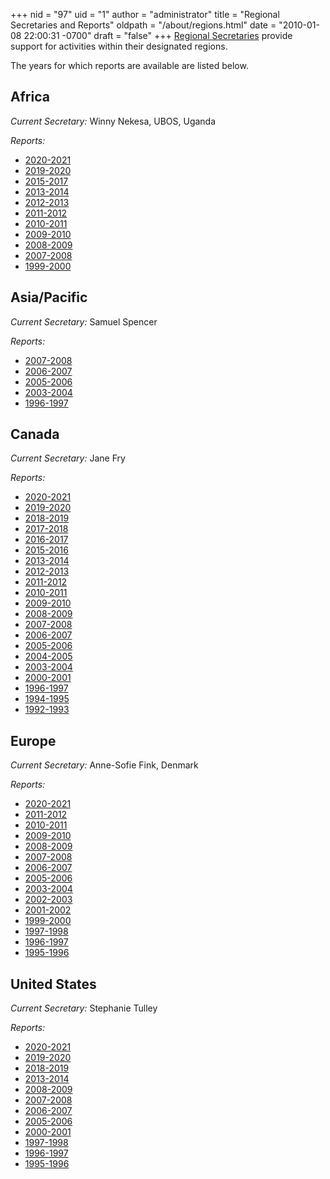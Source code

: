 +++
nid = "97"
uid = "1"
author = "administrator"
title = "Regional Secretaries and Reports"
oldpath = "/about/regions.html"
date = "2010-01-08 22:00:31 -0700"
draft = "false"
+++
[Regional Secretaries](/about/faq#faq14) provide support for activities within their designated regions.

The years for which reports are available are listed below.

Africa
------

*Current Secretary:* Winny Nekesa, UBOS, Uganda

*Reports:*

-   [2020-2021](/about/regional-report-2020-2021-africa)
-   [2019-2020](/about/regional-report-2019-2020-africa)
-   [2015-2017](/about/regional-report-2015-2017-africa)
-   [2013-2014](/about/regional-report-2013-2014-africa)
-   [2012-2013](/about/regional-report-2012-2013-africa)
-   [2011-2012](/about/regional-report-2011-2012-africa)
-   [2010-2011](/about/regional-report-2010-2011-africa)
-   [2009-2010](/about/regional-report-2009-2010-africa)
-   [2008-2009](/about/regional-report-2008-2009-africa)
-   [2007-2008](/about/regional-report-2007-2008-africa)
-   [1999-2000](/about/regional-report-1999-2000-africa)

Asia/Pacific
------------

*Current Secretary:* Samuel Spencer

*Reports:*

-   [2007-2008](/about/regional-report-2007-2008-asiapacific)
-   [2006-2007](/about/regional-report-2006-2007-asiapacific)
-   [2005-2006](/about/regional-report-2005-2006-asiapacific)
-   [2003-2004](/about/regional-report-2003-2004-asiapacific)
-   [1996-1997](/about/regional-report-1996-1997-asiapacific)

Canada
------

*Current Secretary:* Jane Fry

*Reports:*

-   [2020-2021](/about/regional-report-2020-2021-canada)
-   [2019-2020](/about/regional-report-2019-2020-canada)
-   [2018-2019](/about/regional-report-2018-2019-canada)
-   [2017-2018](/about/regional-report-2017-2018-canada)
-   [2016-2017](/about/regional-report-2016-2017-canada)
-   [2015-2016](/about/regional-report-2015-2016-canada)
-   [2013-2014](/about/regional-report-2013-2014-canada)
-   [2012-2013](/about/regional-report-2012-2013-canada)
-   [2011-2012](/about/regional-report-2011-2012-canada)
-   [2010-2011](/about/regional-report-2010-2011-canada)
-   [2009-2010](/about/regional-report-2009-2010-canada)
-   [2008-2009](/about/regional-report-2008-2009-canada)
-   [2007-2008](/about/regional-report-2007-2008-canada)
-   [2006-2007](/about/regional-report-2006-2007-canada)
-   [2005-2006](/about/regional-report-2005-2006-canada)
-   [2004-2005](/about/regional-report-2004-2005-canada)
-   [2003-2004](/about/regional-report-2003-2004-canada)
-   [2000-2001](/about/regional-report-2000-2001-canada)
-   [1996-1997](/about/regional-report-1996-1997-canada)
-   [1994-1995](/about/regional-report-1994-1995-canada)
-   [1992-1993](/about/regional-report-1992-1993-canada)

Europe
------

*Current Secretary:* Anne-Sofie Fink, Denmark

*Reports:*

-   [2020-2021](/about/regional-report-2020-2021-europe)
-   [2011-2012](/about/regional-report-2011-2012-europe)
-   [2010-2011](/about/regional-report-2010-2011-europe)
-   [2009-2010](/about/regional-report-2009-2010-europe)
-   [2008-2009](/about/regional-report-2008-2009-europe)
-   [2007-2008](/about/regional-report-2007-2008-europe)
-   [2006-2007](/about/regional-report-2006-2007-europe)
-   [2005-2006](/about/regional-report-2005-2006-europe)
-   [2003-2004](/about/regional-report-2003-2004-europe)
-   [2002-2003](/about/regional-report-2002-2003-europe)
-   [2001-2002](/about/regional-report-2001-2002-europe)
-   [1999-2000](/about/regional-report-1999-2000-europe)
-   [1997-1998](/about/regional-report-1997-1998-europe)
-   [1996-1997](/about/regional-report-1996-1997-europe)
-   [1995-1996](/about/regional-report-1995-1996-europe)

United States
-------------

*Current Secretary:* Stephanie Tulley

*Reports:*

-   [2020-2021](/about/regional-report-2020-2021-united-states)
-   [2019-2020](/about/regional-report-2019-2020-united-states)
-   [2018-2019](/about/regional-report-2018-2019-united-states)
-   [2013-2014](/about/regional-report-2013-2014-united-states)
-   [2008-2009](/about/regional-report-2008-2009-united-states)
-   [2007-2008](/about/regional-report-2007-2008-united-states)
-   [2006-2007](/about/regional-report-2006-2007-united-states)
-   [2005-2006](/about/regional-report-2005-2006-united-states)
-   [2000-2001](/about/regional-report-2000-2001-united-states)
-   [1997-1998](/about/regional-report-1997-1998-united-states)
-   [1996-1997](/about/regional-report-1996-1997-united-states)
-   [1995-1996](/about/regional-report-1995-1996-united-states)
